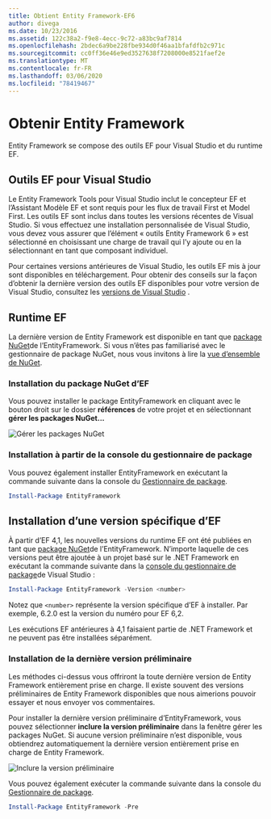 ```yaml
---
title: Obtient Entity Framework-EF6
author: divega
ms.date: 10/23/2016
ms.assetid: 122c38a2-f9e8-4ecc-9c72-a83bc9af7814
ms.openlocfilehash: 2bdec6a9be228fbe934d0f46aa1bfafdfb2c971c
ms.sourcegitcommit: cc0ff36e46e9ed3527638f7208000e8521faef2e
ms.translationtype: MT
ms.contentlocale: fr-FR
ms.lasthandoff: 03/06/2020
ms.locfileid: "78419467"
---
```

# <a name="get-entity-framework"></a>Obtenir Entity Framework
Entity Framework se compose des outils EF pour Visual Studio et du runtime EF.

## <a name="ef-tools-for-visual-studio"></a>Outils EF pour Visual Studio

Le Entity Framework Tools pour Visual Studio inclut le concepteur EF et l’Assistant Modèle EF et sont requis pour les flux de travail First et Model First. Les outils EF sont inclus dans toutes les versions récentes de Visual Studio. Si vous effectuez une installation personnalisée de Visual Studio, vous devez vous assurer que l’élément « outils Entity Framework 6 » est sélectionné en choisissant une charge de travail qui l’y ajoute ou en la sélectionnant en tant que composant individuel.

Pour certaines versions antérieures de Visual Studio, les outils EF mis à jour sont disponibles en téléchargement. Pour obtenir des conseils sur la façon d’obtenir la dernière version des outils EF disponibles pour votre version de Visual Studio, consultez les [versions de Visual Studio](~/ef6/what-is-new/visual-studio.md) .

## <a name="ef-runtime"></a>Runtime EF

La dernière version de Entity Framework est disponible en tant que [package NuGet](https://nuget.org/packages/EntityFramework/)de l’EntityFramework. Si vous n’êtes pas familiarisé avec le gestionnaire de package NuGet, nous vous invitons à lire la [vue d’ensemble de NuGet](https://docs.microsoft.com/nuget/consume-packages/overview-and-workflow).

### <a name="installing-the-ef-nuget-package"></a>Installation du package NuGet d’EF

Vous pouvez installer le package EntityFramework en cliquant avec le bouton droit sur le dossier **références** de votre projet et en sélectionnant **gérer les packages NuGet...**

![Gérer les packages NuGet](~/ef6/media/managenugetpackages.png)

### <a name="installing-from-package-manager-console"></a>Installation à partir de la console du gestionnaire de package

Vous pouvez également installer EntityFramework en exécutant la commande suivante dans la console du [Gestionnaire de package](https://docs.nuget.org/docs/start-here/using-the-package-manager-console).

``` powershell
Install-Package EntityFramework
```

## <a name="installing-a-specific-version-of-ef"></a>Installation d’une version spécifique d’EF

À partir d’EF 4,1, les nouvelles versions du runtime EF ont été publiées en tant que [package NuGet](https://www.nuget.org/packages/EntityFramework/)de l’EntityFramework. N’importe laquelle de ces versions peut être ajoutée à un projet basé sur le .NET Framework en exécutant la commande suivante dans la [console du gestionnaire de package](https://docs.nuget.org/docs/start-here/using-the-package-manager-console)de Visual Studio :

``` powershell
Install-Package EntityFramework -Version <number>
```

Notez que `<number>` représente la version spécifique d’EF à installer. Par exemple, 6.2.0 est la version du numéro pour EF 6,2.   

Les exécutions EF antérieures à 4,1 faisaient partie de .NET Framework et ne peuvent pas être installées séparément.

### <a name="installing-the-latest-preview"></a>Installation de la dernière version préliminaire

Les méthodes ci-dessus vous offriront la toute dernière version de Entity Framework entièrement prise en charge. Il existe souvent des versions préliminaires de Entity Framework disponibles que nous aimerions pouvoir essayer et nous envoyer vos commentaires.

Pour installer la dernière version préliminaire d’EntityFramework, vous pouvez sélectionner **inclure la version préliminaire** dans la fenêtre gérer les packages NuGet. Si aucune version préliminaire n’est disponible, vous obtiendrez automatiquement la dernière version entièrement prise en charge de Entity Framework.

![Inclure la version préliminaire](~/ef6/media/includeprerelease.png)

Vous pouvez également exécuter la commande suivante dans la console du [Gestionnaire de package](https://docs.nuget.org/docs/start-here/using-the-package-manager-console).

``` powershell
Install-Package EntityFramework -Pre
```
